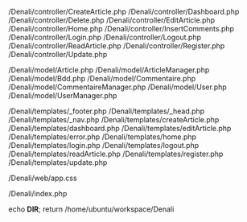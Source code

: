 /Denali/controller/CreateArticle.php
/Denali/controller/Dashboard.php
/Denali/controller/Delete.php
/Denali/controller/EditArticle.php
/Denali/controller/Home.php
/Denali/controller/InsertComments.php
/Denali/controller/Login.php
/Denali/controller/Logout.php
/Denali/controller/ReadArticle.php
/Denali/controller/Register.php
/Denali/controller/Update.php

/Denali/model/Article.php
/Denali/model/ArticleManager.php
/Denali/model/Bdd.php
/Denali/model/Commentaire.php
/Denali/model/CommentaireManager.php
/Denali/model/User.php
/Denali/model/UserManager.php

/Denali/templates/_footer.php
/Denali/templates/_head.php
/Denali/templates/_nav.php
/Denali/templates/createArticle.php
/Denali/templates/dashboard.php
/Denali/templates/editArticle.php
/Denali/templates/error.php
/Denali/templates/home.php
/Denali/templates/login.php
/Denali/templates/logout.php
/Denali/templates/readArticle.php
/Denali/templates/register.php
/Denali/templates/update.php

/Denali/web/app.css

/Denali/index.php

 echo __DIR__; return     /home/ubuntu/workspace/Denali
